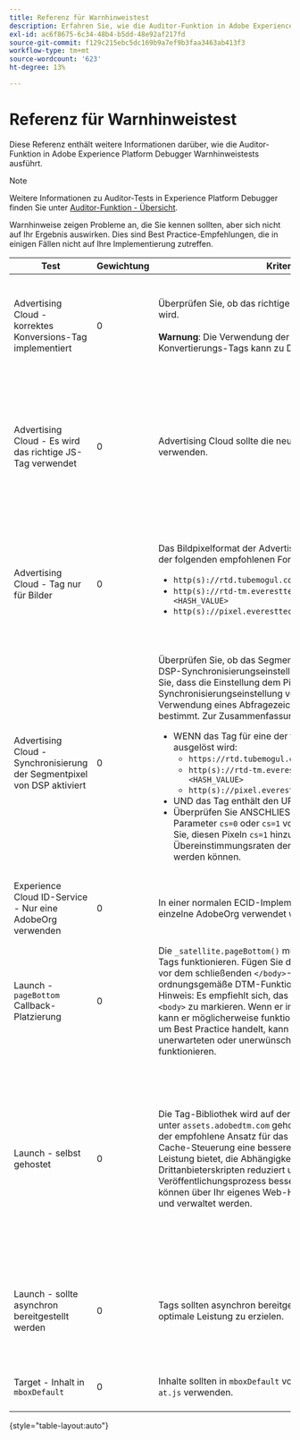 ```yaml
---
title: Referenz für Warnhinweistest
description: Erfahren Sie, wie die Auditor-Funktion in Adobe Experience Platform Debugger auf Warnhinweise testet.
exl-id: ac6f8675-6c34-48b4-b5dd-48e92af217fd
source-git-commit: f129c215ebc5dc169b9a7ef9b3faa3463ab413f3
workflow-type: tm+mt
source-wordcount: '623'
ht-degree: 13%

---
```


# Referenz für Warnhinweistest

Diese Referenz enthält weitere Informationen darüber, wie die Auditor-Funktion in Adobe Experience Platform Debugger Warnhinweistests ausführt.

>[!NOTE]
>
>Weitere Informationen zu Auditor-Tests in Experience Platform Debugger finden Sie unter [Auditor-Funktion - Übersicht](./overview.md).

Warnhinweise zeigen Probleme an, die Sie kennen sollten, aber sich nicht auf Ihr Ergebnis auswirken. Dies sind Best Practice-Empfehlungen, die in einigen Fällen nicht auf Ihre Implementierung zutreffen.

| Test | Gewichtung | Kriterien | Empfehlung |
| --- | --- | --- | --- |
| Advertising Cloud - korrektes Konversions-Tag implementiert | 0 | Überprüfen Sie, ob das richtige Konversions-Tag verwendet wird.<br><br>**Warnung**: Die Verwendung der veralteten TubeMogul-Konvertierungs-Tags kann zu Datenverlust führen. | Aktualisieren Sie Ihre Konversionspixel auf die neuen Advertising Cloud-Konversions-Tags nur für Bilder. Dies lässt sich am einfachsten mit der Tag[Erweiterung „Advertising Cloud“ ](../../destinations/catalog/advertising/adobe-advertising-cloud.md). |
| Advertising Cloud - Es wird das richtige JS-Tag verwendet | 0 | Advertising Cloud sollte die neuesten JavaScript-Tags verwenden. | Aktualisieren Sie Ihr Advertising Cloud-JavaScript auf die neueste Version. Die Verwendung der veralteten JavaScript-Versionen kann zu Funktionsverlusten führen. Dies lässt sich mithilfe der Tag-Erweiterung [Advertising Cloud“ ](../../destinations/catalog/advertising/adobe-advertising-cloud.md). |
| Advertising Cloud - Tag nur für Bilder | 0 | Das Bildpixelformat der Advertising Cloud sollte mit einem der folgenden empfohlenen Formate übereinstimmen: <ul><li>`http(s)://rtd.tubemogul.com/upi/?sid=<HASH_VALUE>`</li><li>`http(s)://rtd-tm.everesttech.net/upi/?sid=<HASH_VALUE>`</li><li>`http(s)://pixel.everesttech.net/px2/<NUMERIC_ID>?`</li></ul> | Aktualisieren Sie Ihre Advertising Cloud-Pixel auf die neuen Advertising Cloud-Tags, um sicherzustellen, dass Sie die volle Funktionalität von Advertising Cloud nutzen. Dies lässt sich am einfachsten mit der Tag[Erweiterung „Advertising Cloud“ ](../../destinations/catalog/advertising/adobe-advertising-cloud.md). |
| Advertising Cloud - Synchronisierung der Segmentpixel von DSP aktiviert | 0 | Überprüfen Sie, ob das Segment-Pixel von TubeMogul eine DSP-Synchronisierungseinstellung enthält, und empfehlen Sie, dass die Einstellung dem Pixel hinzugefügt wird. Die Synchronisierungseinstellung von DSP wird durch die Verwendung eines Abfragezeichenfolgenparameters bestimmt. Zur Zusammenfassung: <ul><li>WENN das Tag für eine der folgenden Aktionen ausgelöst wird:<ul><li>`https://rtd.tubemogul.com/upi/?sid=<HASH_VALUE>`</li><li>`http(s)://rtd-tm.everesttech.net/upi/?sid=<HASH_VALUE>`</li><li>`http(s)://pixel.everesttech.net/px2/<NUMERIC_ID>?`</li></ul></li><li>UND das Tag enthält den URL-Parameter `sid=`</li><li>Überprüfen Sie ANSCHLIESSEND, ob der URL-Parameter `cs=0` oder `cs=1` vorhanden ist, und empfehlen Sie, diesen Pixeln `cs=1` hinzuzufügen, damit die Übereinstimmungsraten der Zielgruppe verbessert werden können.</li></ul> | Fügen Sie den URL-`cs=1` zu Ihren Advertising Cloud-Pixeln hinzu, damit die DSP-Synchronisierung erfolgen kann, wodurch die Übereinstimmungsraten der Zielgruppen erhöht werden. Dies lässt sich am einfachsten mit der Tag[Erweiterung „Advertising Cloud“ ](../../destinations/catalog/advertising/adobe-advertising-cloud.md). |
| Experience Cloud ID-Service - Nur eine AdobeOrg verwenden | 0 | In einer normalen ECID-Implementierung sollte eine einzelne AdobeOrg verwendet werden. | Überprüfen, ob mehrere AdobeOrg-IDs für diese Implementierung vorhanden sind. <br><br>[Weitere Informationen](https://experienceleague.adobe.com/docs/id-service/using/intro/id-request.html?lang=de) |
| Launch - `pageBottom` Callback-Platzierung | 0 | Die `_satellite.pageBottom()` muss vorhanden sein, damit Tags funktionieren. Fügen Sie das Inline-Skript unmittelbar vor dem schließenden `</body>`-Tag hinzu, um eine ordnungsgemäße DTM-Funktionalität sicherzustellen. Hinweis: Es empfiehlt sich, das -Tag als letztes -Tag im -`<body>` zu markieren. Wenn er im `<body>`-Tag gefunden wird, kann er möglicherweise funktionieren, aber da es sich nicht um Best Practice handelt, kann er falsch oder mit unerwarteten oder unerwünschten Ergebnissen funktionieren. | Fügen Sie das Inline-Skript unmittelbar vor dem schließenden `</body>`-Tag hinzu, um eine ordnungsgemäße DTM-Funktionalität sicherzustellen. <br><br>[Weitere Informationen](../../tags/ui/client-side/asynchronous-deployment.md) |
| Launch - selbst gehostet | 0 | Die Tag-Bibliothek wird auf der Akamai-Instanz von Adobe unter `assets.adobedtm.com` gehostet. Das Self-Hosting ist der empfohlene Ansatz für das Laden von Tags, da es durch Cache-Steuerung eine bessere Kontrolle über die Website-Leistung bietet, die Abhängigkeiten von Drittanbieterskripten reduziert und den Veröffentlichungsprozess besser steuert. Tag-Bibliotheken können über Ihr eigenes Web-Hosting oder CDN gehostet und verwaltet werden. | Wechseln Sie zu einem Self-Hosting-Ansatz, um Tags auf einer Seite zu laden. Obwohl das Hosting über das Akamai-CDN in den meisten Fällen funktioniert, verbessert Self-Hosting die Seitenleistung. <br><br>Weitere Informationen:<ul><li>[Tags-Schnellstartanleitung](../../tags/ui/client-side/asynchronous-deployment.md)</li><li>[Asynchrone Bereitstellung](../../tags/ui/client-side/asynchronous-deployment.md)</li></ul> |
| Launch - sollte asynchron bereitgestellt werden | 0 | Tags sollten asynchron bereitgestellt werden, um eine optimale Leistung zu erzielen. | Schließen Sie den `async`-Parameter in das Inline-Skript ein, um eine ordnungsgemäße Tag-Funktionalität sicherzustellen <br><br>[Zusätzliche Informationen](../../tags/ui/client-side/asynchronous-deployment.md) |
| Target - Inhalt in `mboxDefault` | 0 | Inhalte sollten in `mboxDefault` vorhanden sein, wenn Sie `at.js` verwenden. | Überprüfen, ob der Inhalt verfügbar ist. <br><br>[Weitere Informationen](https://experienceleague.adobe.com/docs/target/using/implement-target/implementing-target.html?lang=de) |

{style="table-layout:auto"}
